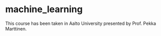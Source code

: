 # machine_learning
This course has been taken in Aalto University presented by Prof. Pekka Marttinen.
